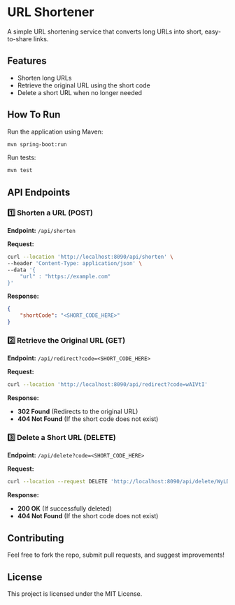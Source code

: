 # URL Shortener

A simple URL shortening service that converts long URLs into short, easy-to-share links.

## Features
- Shorten long URLs
- Retrieve the original URL using the short code
- Delete a short URL when no longer needed

## How To Run

Run the application using Maven:
```sh
mvn spring-boot:run
```

Run tests:
```sh
mvn test
```

## API Endpoints

### 1️⃣ Shorten a URL (POST)
**Endpoint:** `/api/shorten`

**Request:**
```sh
curl --location 'http://localhost:8090/api/shorten' \
--header 'Content-Type: application/json' \
--data '{
    "url" : "https://example.com"
}'
```

**Response:**
```json
{
    "shortCode": "<SHORT_CODE_HERE>"
}
```

### 2️⃣ Retrieve the Original URL (GET)
**Endpoint:** `/api/redirect?code=<SHORT_CODE_HERE>`

**Request:**
```sh
curl --location 'http://localhost:8090/api/redirect?code=wAIVtI'
```

**Response:**
- **302 Found** (Redirects to the original URL)
- **404 Not Found** (If the short code does not exist)

### 3️⃣ Delete a Short URL (DELETE)
**Endpoint:** `/api/delete?code=<SHORT_CODE_HERE>`

**Request:**
```sh
curl --location --request DELETE 'http://localhost:8090/api/delete/WyLDA7'
```

**Response:**
- **200 OK** (If successfully deleted)
- **404 Not Found** (If the short code does not exist)

## Contributing
Feel free to fork the repo, submit pull requests, and suggest improvements!

## License
This project is licensed under the MIT License.

